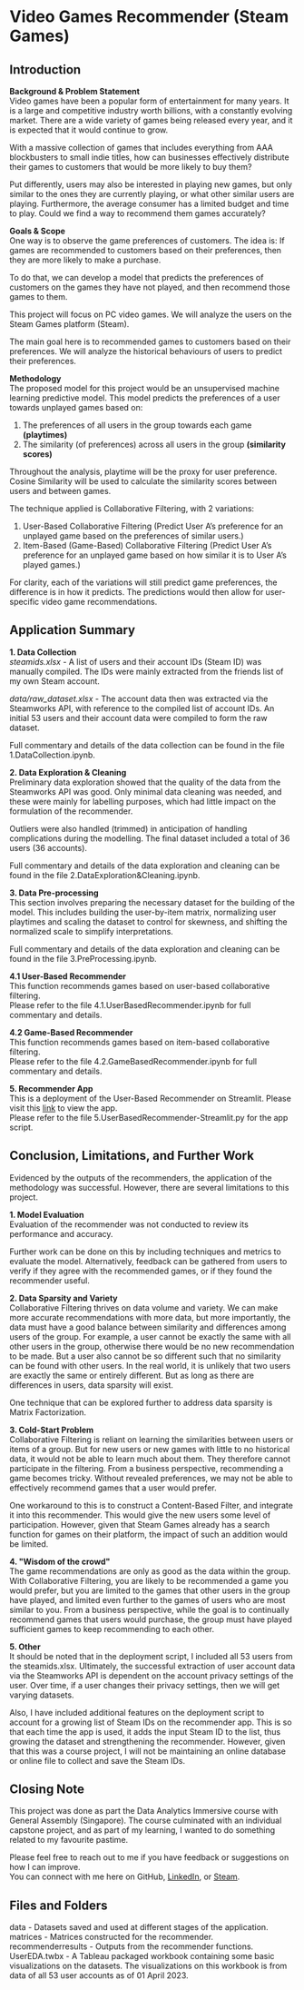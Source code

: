 # Video Games Recommender (Steam Games)
## Introduction <br>
**Background & Problem Statement** <br>
Video games have been a popular form of entertainment for many years. It is a large and competitive industry worth billions, with a constantly evolving market. There are a wide variety of games being released every year, and it is expected that it would continue to grow. <br>

With a massive collection of games that includes everything from AAA blockbusters to small indie titles, how can businesses effectively distribute their games to customers that would be more likely to buy them? <br>

Put differently, users may also be interested in playing new games, but only similar to the ones they are currently playing, or what other similar users are playing. Furthermore, the average consumer has a limited budget and time to play. Could we find a way to recommend them games accurately? <br>

**Goals & Scope** <br>
One way is to observe the game preferences of customers. The idea is: If games are recommended to customers based on their preferences, then they are more likely to make a purchase. <br>

To do that, we can develop a model that predicts the preferences of customers on the games they have not played, and then recommend those games to them.

This project will focus on PC video games. We will analyze the users on the Steam Games platform (Steam).

The main goal here is to recommended games to customers based on their preferences. We will analyze the historical behaviours of users to predict their preferences.

**Methodology** <br>
The proposed model for this project would be an unsupervised machine learning predictive model. This model predicts the preferences of a user towards unplayed games based on: <br>
1. The preferences of all users in the group towards each game **(playtimes)** <br>
2. The similarity (of preferences) across all users in the group **(similarity scores)** <br>

Throughout the analysis, playtime will be the proxy for user preference. Cosine Similarity will be used to calculate the similarity scores between users and between games. <br>

The technique applied is Collaborative Filtering, with 2 variations: <br>
1. User-Based Collaborative Filtering (Predict User A’s preference for an unplayed game based on the preferences of similar users.) <br>
2. Item-Based (Game-Based) Collaborative Filtering (Predict User A’s preference for an unplayed game based on how similar it is to User A’s played games.) <br>

For clarity, each of the variations will still predict game preferences, the difference is in how it predicts. The predictions would then allow for user-specific video game recommendations. <br>

## **Application Summary** <br>
**1. Data Collection** <br>
*steamids.xlsx* - A list of users and their account IDs (Steam ID) was manually compiled. The IDs were mainly extracted from the friends list of my own Steam account. <br>

*data/raw_dataset.xlsx* - The account data then was extracted via the Steamworks API, with reference to the compiled list of account IDs. An initial 53 users and their account data were compiled to form the raw dataset. <br>

Full commentary and details of the data collection can be found in the file 1.DataCollection.ipynb. <br>

**2. Data Exploration & Cleaning** <br>
Preliminary data exploration showed that the quality of the data from the Steamworks API was good. Only minimal data cleaning was needed, and these were mainly for labelling purposes, which had little impact on the formulation of the recommender. <br> 

Outliers were also handled (trimmed) in anticipation of handling complications during the modelling. The final dataset included a total of 36 users (36 accounts). <br>

Full commentary and details of the data exploration and cleaning can be found in the file 2.DataExploration&Cleaning.ipynb. <br>

**3. Data Pre-processing** <br>
This section involves preparing the necessary dataset for the building of the model. This includes building the user-by-item matrix, normalizing user playtimes and scaling the dataset to control for skewness, and shifting the normalized scale to simplify interpretations.

Full commentary and details of the data exploration and cleaning can be found in the file 3.PreProcessing.ipynb. <br>

**4.1 User-Based Recommender** <br>
This function recommends games based on user-based collaborative filtering. <br>
Please refer to the file 4.1.UserBasedRecommender.ipynb for full commentary and details. <br>

**4.2 Game-Based Recommender** <br>
This function recommends games based on item-based collaborative filtering. <br>
Please refer to the file 4.2.GameBasedRecommender.ipynb for full commentary and details. <br>

**5. Recommender App** <br>
This is a deployment of the User-Based Recommender on Streamlit. Please visit this [link](https://kgtkgtkg-video-games-re-5-userbasedrecommender-streamlit-a9z9zu.streamlit.app/) to view the app. <br>
Please refer to the file 5.UserBasedRecommender-Streamlit.py for the app script. <br>

## **Conclusion, Limitations, and Further Work** <br>
Evidenced by the outputs of the recommenders, the application of the methodology was successful. However, there are several limitations to this project. <br>

**1. Model Evaluation** <br>
Evaluation of the recommender was not conducted to review its performance and accuracy. <br>

Further work can be done on this by including techniques and metrics to evaluate the model. Alternatively, feedback can be gathered from users to verify if they agree with the recommended games, or if they found the recommender useful. <br>

**2. Data Sparsity and Variety** <br>
Collaborative Filtering thrives on data volume and variety. We can make more accurate recommendations with more data, but more importantly, the data must have a good balance between similarity and differences among users of the group. For example, a user cannot be exactly the same with all other users in the group, otherwise there would be no new recommendation to be made. But a user also cannot be so different such that no similarity can be found with other users. In the real world, it is unlikely that two users are exactly the same or entirely different. But as long as there are differences in users, data sparsity will exist. <br>

One technique that can be explored further to address data sparsity is Matrix Factorization. <br>

**3. Cold-Start Problem** <br>
Collaborative Filtering is reliant on learning the similarities between users or items of a group. But for new users or new games with little to no historical data, it would not be able to learn much about them. They therefore cannot participate in the filtering. From a business perspective, recommending a game becomes tricky. Without revealed preferences, we may not be able to effectively recommend games that a user would prefer. <br>

One workaround to this is to construct a Content-Based Filter, and integrate it into this recommender. This would give the new users some level of participation. However, given that Steam Games already has a search function for games on their platform, the impact of such an addition would be limited. <br>

**4. "Wisdom of the crowd"** <br>
The game recommendations are only as good as the data within the group. With Collaborative Filtering, you are likely to be recommended a game you would prefer, but you are limited to the games that other users in the group have played, and limited even further to the games of users who are most similar to you. From a business perspective, while the goal is to continually recommend games that users would purchase, the group must have played sufficient games to keep recommending to each other. <br>

**5. Other** <br>
It should be noted that in the deployment script, I included all 53 users from the steamids.xlsx. Ultimately, the successful extraction of user account data via the Steamworks API is dependent on the account privacy settings of the user. Over time, if a user changes their privacy settings, then we will get varying datasets. <br>

Also, I have included additional features on the deployment script to account for a growing list of Steam IDs on the recommender app. This is so that each time the app is used, it adds the input Steam ID to the list, thus growing the dataset and strengthening the recommender. However, given that this was a course project, I will not be maintaining an online database or online file to collect and save the Steam IDs. <br>

## **Closing Note** <br>
This project was done as part the Data Analytics Immersive course with General Assembly (Singapore). The course culminated with an individual capstone project, and as part of my learning, I wanted to do something related to my favourite pastime.

Please feel free to reach out to me if you have feedback or suggestions on how I can improve. <br> 
You can connect with me here on GitHub, [LinkedIn](https://www.linkedin.com/in/tankaiguan/), or [Steam](https://steamcommunity.com/profiles/76561198010430483/).

## **Files and Folders** <br>
data - Datasets saved and used at different stages of the application. <br>
matrices - Matrices constructed for the recommender. <br>
recommenderresults - Outputs from the recommender functions. <br>
UserEDA.twbx - A Tableau packaged workbook containing some basic visualizations on the datasets. The visualizations on this workbook is from data of all 53 user accounts as of 01 April 2023.
